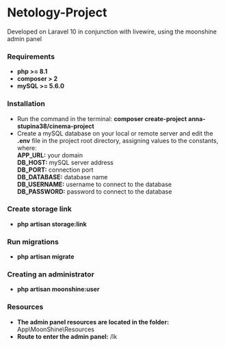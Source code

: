 # Netology-Project
Developed on Laravel 10 in conjunction with livewire, using the moonshine admin panel

### Requirements
* **php >= 8.1**
* **composer > 2**
* **mySQL >= 5.6.0**

### Installation
 * Run the command in the terminal: **composer create-project anna-stupina38/cinema-project**
 * Create a mySQL database on your local or remote server and edit the **.env** file in the project root directory, assigning values ​​to the constants, where:<br />
**APP_URL:** your domain<br />
**DB_HOST:** mySQL server address<br />
**DB_PORT:** connection port<br />
**DB_DATABASE:** database name<br />
**DB_USERNAME:** username to connect to the database<br />
**DB_PASSWORD:** password to connect to the database<br />

### Create storage link
* **php artisan storage:link**

### Run migrations
 * **php artisan migrate**

### Creating an administrator
* **php artisan moonshine:user**

### Resources
* **The admin panel resources are located in the folder:** App\MoonShine\Resources
* **Route to enter the admin panel:** /lk
